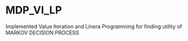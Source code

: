 # MDP_VI_LP
Implemented Value Iteration and Linera Programming for finding utility of MARKOV DECISION PROCESS 
